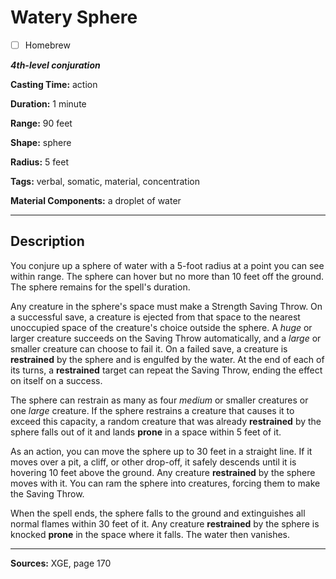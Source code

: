 # Watery Sphere

- [ ] Homebrew

***4th-level conjuration***

**Casting Time:** action

**Duration:** 1 minute

**Range:** 90 feet

**Shape:** sphere

**Radius:** 5 feet

**Tags:** verbal, somatic, material, concentration

**Material Components:** a droplet of water

---

## Description
You conjure up a sphere of water with a 5-foot radius at a point you can see within range.
The sphere can hover but no more than 10 feet off the ground.
The sphere remains for the spell's duration.

Any creature in the sphere's space must make a Strength Saving Throw.
On a successful save, a creature is ejected from that space to the nearest unoccupied space of the creature's choice outside the sphere.
A *huge* or larger creature succeeds on the Saving Throw automatically, and a *large* or smaller creature can choose to fail it.
On a failed save, a creature is **restrained** by the sphere and is engulfed by the water.
At the end of each of its turns, a **restrained** target can repeat the Saving Throw, ending the effect on itself on a success.

The sphere can restrain as many as four *medium* or smaller creatures or one *large* creature.
If the sphere restrains a creature that causes it to exceed this capacity, a random creature that was already **restrained** by the sphere falls out of it and lands **prone** in a space within 5 feet of it.

As an action, you can move the sphere up to 30 feet in a straight line.
If it moves over a pit, a cliff, or other drop-off, it safely descends until it is hovering 10 feet above the ground.
Any creature **restrained** by the sphere moves with it.
You can ram the sphere into creatures, forcing them to make the Saving Throw.

When the spell ends, the sphere falls to the ground and extinguishes all normal flames within 30 feet of it.
Any creature **restrained** by the sphere is knocked **prone** in the space where it falls.
The water then vanishes.

---

**Sources:** XGE, page 170
